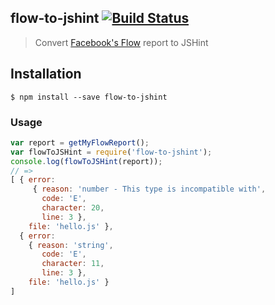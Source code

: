 ## flow-to-jshint [![Build Status][travis-image]][travis-url]

> Convert [Facebook's Flow](http://flowtype.org/) report to JSHint

## Installation
```shell
$ npm install --save flow-to-jshint
```

### Usage

```js
var report = getMyFlowReport();
var flowToJSHint = require('flow-to-jshint');
console.log(flowToJSHint(report));
// =>
[ { error:
     { reason: 'number - This type is incompatible with',
       code: 'E',
       character: 20,
       line: 3 },
    file: 'hello.js' },
  { error:
    { reason: 'string',
       code: 'E',
       character: 11,
       line: 3 },
    file: 'hello.js' }
]
```

[travis-url]: http://travis-ci.org/charliedowler/flow-to-jshint
[travis-image]: https://secure.travis-ci.org/charliedowler/flow-to-jshint.png?branch=master
